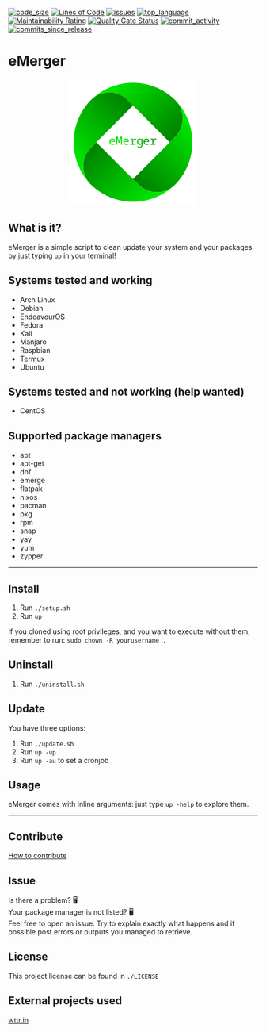[![code_size](https://img.shields.io/github/languages/code-size/MasterCruelty/eMerger)](https://img.shields.io/github/languages/code-size/MasterCruelty/eMerger)
[![Lines of Code](https://sonarcloud.io/api/project_badges/measure?project=TheMergers_eMerger&metric=ncloc)](https://sonarcloud.io/summary/new_code?id=TheMergers_eMerger)
[![issues](https://img.shields.io/github/issues/MasterCruelty/eMerger)](https://img.shields.io/github/issues/MasterCruelty/eMerger)
[![top_language](https://img.shields.io/github/languages/top/MasterCruelty/eMerger)](https://img.shields.io/github/languages/top/MasterCruelty/eMerger)
[![Maintainability Rating](https://sonarcloud.io/api/project_badges/measure?project=TheMergers_eMerger&metric=sqale_rating)](https://sonarcloud.io/summary/new_code?id=TheMergers_eMerger)
[![Quality Gate Status](https://sonarcloud.io/api/project_badges/measure?project=TheMergers_eMerger&metric=alert_status)](https://sonarcloud.io/summary/new_code?id=TheMergers_eMerger)
[![commit_activity](https://img.shields.io/github/commit-activity/w/MasterCruelty/eMerger)](https://img.shields.io/github/commit-activity/w/MasterCruelty/eMerger)
[![commits_since_release](https://img.shields.io/github/commits-since/MasterCruelty/emerger/latest?color=44CC11&style=flat-square)](https://img.shields.io/github/commits-since/MasterCruelty/emerger/latest?color=44CC11&style=flat-square)

<h1>eMerger</h1>
<p align="center">
    <img src="./src/logo/big_name.png" alt="logo">
</p>

<h2>What is it?</h2>
eMerger is a simple script to clean update your system and your packages by just typing <code>up</code> in your terminal!<br>

<h2>Systems tested and working</h2>
<ul>
    <li>Arch Linux</li>
    <li>Debian</li>
    <li>EndeavourOS</li>
    <li>Fedora</li>
    <li>Kali</li>
    <li>Manjaro</li>
    <li>Raspbian</li>
    <li>Termux</li>
    <li>Ubuntu</li>
</ul>

<h2>Systems tested and not working (help wanted)</h2>
<ul>
    <li>CentOS</li>
</ul>

<h2>Supported package managers</h2>
<ul>
    <li>apt</li>
    <li>apt-get</li>
    <li>dnf</li>
    <li>emerge</li>
    <li>flatpak</li>
    <lI>nixos</li>
    <li>pacman</li>
    <li>pkg</li>
    <li>rpm</li>
    <li>snap</li>
    <li>yay</li>
    <li>yum</li>
    <li>zypper</li>
</ul>

---

<h2>Install</h2>
<ol>
    <li> Run <code>./setup.sh</code> </li>
    <li> Run <code>up</code></li>
</ol>
If you cloned using root privileges, and you want to execute without them, remember to run: <code>sudo chown -R yourusername .</code>
<h2>Uninstall</h2>
<ol>
    <li>Run <code>./uninstall.sh</code></li>
</ol>
<h2>Update</h2>
You have three options:
<ol>
    <li>Run <code>./update.sh</code></li>
    <li>Run <code>up -up</code></li>
    <li>Run <code>up -au</code> to set a cronjob</li>
</ol>
<h2>Usage</h2>
eMerger comes with inline arguments: just type <code>up -help</code> to explore them.

---

<h2>Contribute</h2>
<a href="https://github.com/MasterCruelty/eMerger/blob/main/CONTRIBUTING.md">How to contribute</a><br>
<h2>Issue</h2>
Is there a problem? 🖥️<br>
Your package manager is not listed? 🖥️<br>
Feel free to open an issue. Try to explain exactly what happens and if possible post errors or outputs you managed to retrieve.<br>
<h2>License</h2>
 This project license can be found in <code>./LICENSE</code>
<h2>External projects used</h2>
<a href="https://github.com/chubin/wttr.in">wttr.in</a>
